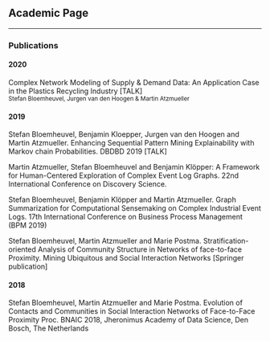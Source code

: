 ## Academic Page

---

### Publications 

#### 2020

Complex Network Modeling of Supply & Demand Data: An Application Case in the Plastics Recycling Industry [TALK]<br>
<sup>Stefan Bloemheuvel, Jurgen van den Hoogen & Martin Atzmueller</sup>

#### 2019

Stefan Bloemheuvel, Benjamin Kloepper, Jurgen van den Hoogen and Martin Atzmueller. Enhancing Sequential Pattern Mining Explainability with Markov chain Probabilities. DBDBD 2019 [TALK]

Martin Atzmueller, Stefan Bloemheuvel and Benjamin Klöpper: A Framework for Human-Centered Exploration of Complex Event Log Graphs. 22nd International Conference on Discovery Science.

Stefan Bloemheuvel, Benjamin Klöpper and Martin Atzmueller. Graph Summarization for Computational Sensemaking on Complex Industrial Event Logs. 17th International Conference on Business Process Management (BPM 2019)

Stefan Bloemheuvel, Martin Atzmueller and Marie Postma. Stratification-oriented Analysis of Community Structure in Networks of face-to-face Proximity. Mining Ubiquitous and Social Interaction Networks [Springer publication]

#### 2018

Stefan Bloemheuvel, Martin Atzmueller and Marie Postma. Evolution of Contacts and Communities in Social Interaction Networks of Face-to-Face Proximity Proc. BNAIC 2018, Jheronimus Academy of Data Science, Den Bosch, The Netherlands

